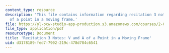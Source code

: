 ```yaml
---
content_type: resource
description: 'This file contains information regarding recitation 3 notes: v and a
  of a point in a moving frame.'
file: https://ol-ocw-studio-app-production.s3.amazonaws.com/courses/2-003sc-engineering-dynamics-fall-2011/d3178189fed77902219c478d784c6541_MIT2_003SCF11_rec3notes.pdf
file_type: application/pdf
resourcetype: Document
title: 'Recitation 3 Notes: V and A of a Point in a Moving Frame'
uid: d3178189-fed7-7902-219c-478d784c6541
---
```

